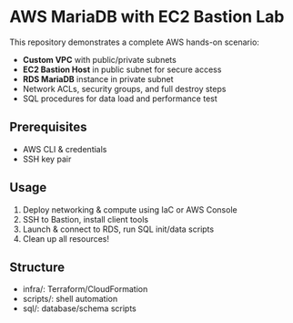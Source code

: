 # AWS MariaDB with EC2 Bastion Lab

This repository demonstrates a complete AWS hands-on scenario:
- **Custom VPC** with public/private subnets
- **EC2 Bastion Host** in public subnet for secure access
- **RDS MariaDB** instance in private subnet
- Network ACLs, security groups, and full destroy steps
- SQL procedures for data load and performance test

## Prerequisites
- AWS CLI & credentials
- SSH key pair

## Usage
1. Deploy networking & compute using IaC or AWS Console
2. SSH to Bastion, install client tools
3. Launch & connect to RDS, run SQL init/data scripts
4. Clean up all resources!

## Structure
- infra/: Terraform/CloudFormation
- scripts/: shell automation
- sql/: database/schema scripts
